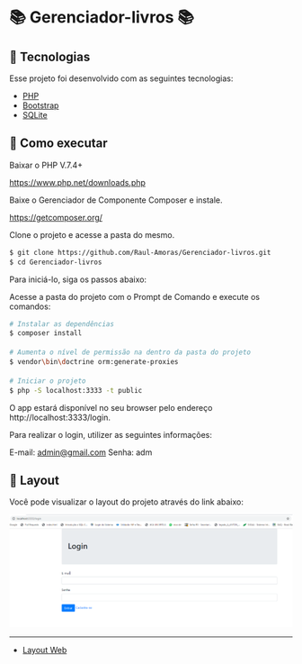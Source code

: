 # 📚 Gerenciador-livros 📚

## 🧪 Tecnologias

Esse projeto foi desenvolvido com as seguintes tecnologias:

- [PHP](https://www.php.net/docs.php)
- [Bootstrap](https://getbootstrap.com.br/)
- [SQLite](https://www.sqlite.org/index.html)

## 🚀 Como executar

Baixar o PHP V.7.4+

https://www.php.net/downloads.php

Baixe o Gerenciador de Componente Composer e instale.

https://getcomposer.org/

Clone o projeto e acesse a pasta do mesmo.

```bash
$ git clone https://github.com/Raul-Amoras/Gerenciador-livros.git
$ cd Gerenciador-livros
```

Para iniciá-lo, siga os passos abaixo:

Acesse a pasta do projeto com o Prompt de Comando e execute os comandos: 

```bash
# Instalar as dependências
$ composer install

# Aumenta o nível de permissão na dentro da pasta do projeto
$ vendor\bin\doctrine orm:generate-proxies

# Iniciar o projeto
$ php -S localhost:3333 -t public
```

O app estará disponível no seu browser pelo endereço http://localhost:3333/login.

Para realizar o login, utilizer as seguintes informações:

E-mail: admin@gmail.com
 Senha: adm



## 🔖 Layout

Você pode visualizar o layout do projeto através do link abaixo:

<img width="953" alt="sobre" src="https://github.com/Raul-Amoras/Gerenciador-livros/blob/main/view/imagens/1.TelaLogin.png">
 <hr>

- [Layout Web]()


